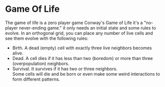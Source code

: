# Game Of Life  
The game of life is a zero player game Conway's Game of Life it's a "no-player never-ending game." it only needs an initial state and some rules to evolve.
In an orthogonal grid, you can place any number of live cells and see them evolve with the following rules:  
- Birth. A dead (empty) cell with exactly three live neighbors becomes alive.
- Dead. A cell dies if it has less than two (boredom) or more than three (overpopulation) neighbors.  
- Survival. It survives if it has two or three neighbors.  
Some cells will die and be born or even make some weird interactions to form different patterns.  

